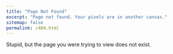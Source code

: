 ```yaml
---
title: "Page Not Found"
excerpt: "Page not found. Your pixels are in another canvas."
sitemap: false
permalink: /404.html
---
```


Stupid, but the page you were trying to view does not exist.

